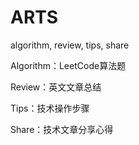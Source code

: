 # ARTS
algorithm, review, tips, share

Algorithm：LeetCode算法题

Review：英文文章总结

Tips：技术操作步骤

Share：技术文章分享心得

